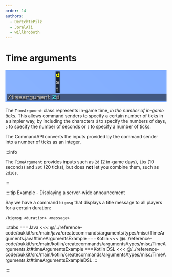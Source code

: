 ```yaml
---
order: 14
authors:
  - DerEchtePilz
  - JorelAli
  - willkroboth
---
```


# Time arguments

![A time argument with Minecraft suggestions 'd', 's' and 't'](/images/arguments/time.png)

The `TimeArgument` class represents in-game time, _in the number of in-game ticks_. This allows command senders to specify a certain number of ticks in a simpler way, by including the characters `d` to specify the numbers of days, `s` to specify the number of seconds or `t` to specify a number of ticks.

The CommandAPI converts the inputs provided by the command sender into a number of ticks as an integer.

:::info

The `TimeArgument` provides inputs such as `2d` (2 in-game days), `10s` (10 seconds) and `20t` (20 ticks), but does **not** let you combine them, such as `2d10s`.

:::

::::tip Example - Displaying a server-wide announcement

Say we have a command `bigmsg` that displays a title message to all players for a certain duration:

```mccmd
/bigmsg <duration> <message>
```

:::tabs
===Java
<<< @/../reference-code/bukkit/src/main/java/createcommands/arguments/types/misc/TimeArguments.java#timeArgumentsExample
===Kotlin
<<< @/../reference-code/bukkit/src/main/kotlin/createcommands/arguments/types/misc/TimeArguments.kt#timeArgumentsExample
===Kotlin DSL
<<< @/../reference-code/bukkit/src/main/kotlin/createcommands/arguments/types/misc/TimeArguments.kt#timeArgumentsExampleDSL
:::

::::